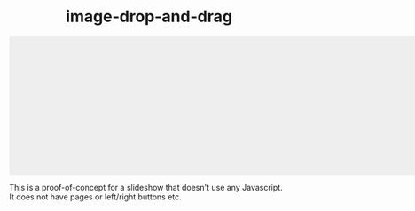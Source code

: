 # image-drop-and-drag
<!DOCTYPE html>
<html>
  <head>
    <title>Image Slider</title>
    <style>
      body {
        margin: 10px auto;
        text-align: center;
      }
      .content {
        max-width: 800px;
        text-align: left;
        margin: auto;
      }
      .simple-ss {
        width: 800px;
        height: 250px;
        background-color: #eeeeee;
        margin: auto;
        background-image: url("/uploads/media/default/0001/03/5bfad15a7fd24d448a48605baf52655a5bbe5a71.jpeg");
        animation-name: slide;
        animation-duration: 10s;
        animation-direction: normal;
        animation-timing-function: ease;
        animation-iteration-count: infinite;
      }
      @keyframes slide {
        0% {
          background-position: 0 0;
        }
        16.66% {
          background-position: 0 0;
        }
        33.32% {
          background-position: -800px 0;
        }
        49.98% {
          background-position: -800px 0;
        }
        66.64% {
          background-position: -1600px 0;
        }
        83.30% {
          background-position: -1600px 0;
        }
        100% {
          background-position: 0 0;
        }
      }
    </style>
  </head>
  <body>
    <div class="simple-ss"></div>
    <div class="content">
      <p>
        This is a proof-of-concept for a slideshow that doesn't use any Javascript. It does not have pages or left/right buttons etc.
      </p>
    </div>
  </body>
</html>

